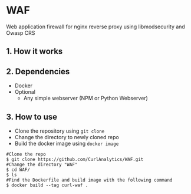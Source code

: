 # WAF
Web application firewall for nginx reverse proxy using libmodsecurity and Owasp CRS

## 1. How it works

## 2. Dependencies
- Docker
- Optional
  - Any simple webserver (NPM or Python Webserver)
## 3. How to use
- Clone the repository using `git clone`
- Change the directory to newly cloned repo
- Build the docker image using `docker image`
```
#Clone the repo
$ git clone https://github.com/CurlAnalytics/WAF.git
#Change the directory "WAF"
$ cd WAF/
$ ls
#Find the Dockerfile and build image with the following command
$ docker build --tag curl-waf .

```

